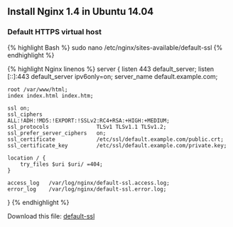 ## Install Nginx 1.4 in Ubuntu 14.04

### Default HTTPS virtual host

{% highlight Bash %}
sudo nano /etc/nginx/sites-available/default-ssl
{% endhighlight %}

{% highlight Nginx linenos %}
server {
    listen 443 default_server;
    listen [::]:443 default_server ipv6only=on;
    server_name default.example.com;

    root /var/www/html;
    index index.html index.htm;

    ssl on;
    ssl_ciphers                 ALL:!ADH:!MD5:!EXPORT:!SSLv2:RC4+RSA:+HIGH:+MEDIUM;
    ssl_protocols               TLSv1 TLSv1.1 TLSv1.2;
    ssl_prefer_server_ciphers   on;
    ssl_certificate             /etc/ssl/default.example.com/public.crt;
    ssl_certificate_key         /etc/ssl/default.example.com/private.key;

    location / {
        try_files $uri $uri/ =404;
    }

    access_log   /var/log/nginx/default-ssl.access.log;
    error_log    /var/log/nginx/default-ssl.error.log;
}
{% endhighlight %}

Download this file: [default-ssl](files/nginx/default-ssl)
